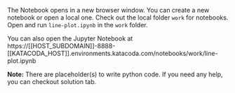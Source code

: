 The Notebook opens in a new browser window. You can create a new notebook or open a local one. Check out the local folder `work` for notebooks. Open and run `line-plot.ipynb` in the `work` folder.

You can also open the Jupyter Notebook at https://[[HOST_SUBDOMAIN]]-8888-[[KATACODA_HOST]].environments.katacoda.com/notebooks/work/line-plot.ipynb

**Note:**
There are placeholder(s) to write python code. If you need any help, you can checkout solution tab.